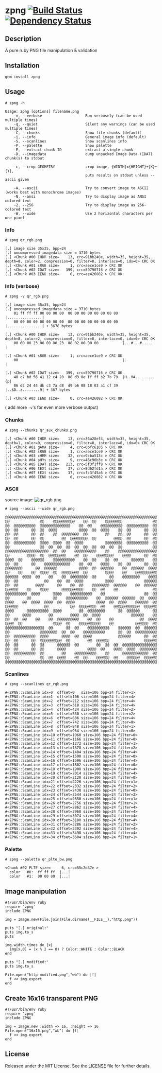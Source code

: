 zpng    [![Build Status](https://secure.travis-ci.org/zed-0xff/zpng.png)](http://secure.travis-ci.org/zed-0xff/zpng)  [![Dependency Status](https://gemnasium.com/zed-0xff/zpng.png)](https://gemnasium.com/zed-0xff/zpng)
======


Description
-----------
A pure ruby PNG file manipulation & validation

Installation
------------
    gem install zpng

Usage
-----

    # zpng -h

    Usage: zpng [options] filename.png
        -v, --verbose                    Run verbosely (can be used multiple times)
        -q, --quiet                      Silent any warnings (can be used multiple times)
        -C, --chunks                     Show file chunks (default)
        -i, --info                       General image info (default)
        -S, --scanlines                  Show scanlines info
        -P, --palette                    Show palette
        -E, --extract-chunk ID           extract a single chunk
        -D, --imagedata                  dump unpacked Image Data (IDAT) chunk(s) to stdout
    
        -c, --crop GEOMETRY              crop image, {WIDTH}x{HEIGHT}+{X}+{Y},
                                         puts results on stdout unless --ascii given
    
        -A, --ascii                      Try to convert image to ASCII (works best with monochrome images)
        -N, --ansi                       Try to display image as ANSI colored text
        -2, --256                        Try to display image as 256-colored text
        -W, --wide                       Use 2 horizontal characters per one pixel

### Info

    # zpng qr_rgb.png

    [.] image size 35x35, bpp=24
    [.] uncompressed imagedata size = 3710 bytes
    [.] <Chunk #00 IHDR size=    13, crc=91bb240e, width=35, height=35, depth=8, color=2, compression=0, filter=0, interlace=0, idx=0> CRC OK
    [.] <Chunk #01 sRGB size=     1, crc=aece1ce9 > CRC OK
    [.] <Chunk #02 IDAT size=   399, crc=59790716 > CRC OK
    [.] <Chunk #03 IEND size=     0, crc=ae426082 > CRC OK

### Info (verbose)

    # zpng -v qr_rgb.png

    [.] image size 35x35, bpp=24
    [.] uncompressed imagedata size = 3710 bytes
        01 ff ff ff 00 00 00 00  00 00 00 00 00 00 00 00  |................|
        00 00 00 00 00 00 00 00  00 00 00 00 00 00 00 00  |................| + 3678 bytes
    
    [.] <Chunk #00 IHDR size=    13, crc=91bb240e, width=35, height=35, depth=8, color=2, compression=0, filter=0, interlace=0, idx=0> CRC OK
        00 00 00 23 00 00 00 23  08 02 00 00 00           |...#...#.....   |
    
    [.] <Chunk #01 sRGB size=     1, crc=aece1ce9 > CRC OK
        00                                                |.               |
    
    [.] <Chunk #02 IDAT size=   399, crc=59790716 > CRC OK
        48 c7 bd 56 41 12 c4 20  08 d3 8e ff ff b2 7b 70  |H..VA.. ......{p|
        86 d2 24 44 db c3 7a d8  d9 b6 08 18 03 a1 cf 39  |..$D..z........9| + 367 bytes
    
    [.] <Chunk #03 IEND size=     0, crc=ae426082 > CRC OK

( add more `-v`'s for even more verbose output)

### Chunks

    # zpng --chunks qr_aux_chunks.png

    [.] <Chunk #00 IHDR size=    13, crc=36a28ef4, width=35, height=35, depth=1, color=0, compression=0, filter=0, interlace=0, idx=0> CRC OK
    [.] <Chunk #01 gAMA size=     4, crc=0bfc6105 > CRC OK
    [.] <Chunk #02 sRGB size=     1, crc=aece1ce9 > CRC OK
    [.] <Chunk #03 cHRM size=    32, crc=9cba513c > CRC OK
    [.] <Chunk #04 pHYs size=     9, crc=46c96b3e > CRC OK
    [.] <Chunk #05 IDAT size=   213, crc=5f3f1ff9 > CRC OK
    [.] <Chunk #06 tEXt size=    37, crc=8d62fd1a > CRC OK
    [.] <Chunk #07 tEXt size=    37, crc=fc3f45a6 > CRC OK
    [.] <Chunk #08 IEND size=     0, crc=ae426082 > CRC OK

### ASCII

source image: ![qr_rgb.png](https://github.com/zed-0xff/zpng/raw/master/samples/qr_rgb.png)

    # zpng --ascii --wide qr_rgb.png

    @@@@@@@@@@@@@@@@@@@@@@@@@@@@@@@@@@@@@@@@@@@@@@@@@@@@@@@@@@@@@@@@@@@@@@
    @@              @@    @@@@@@@@@@    @@  @@    @@@@@@@@              @@
    @@  @@@@@@@@@@  @@@@@@@@@@@@@@    @@  @@    @@@@@@@@@@  @@@@@@@@@@  @@
    @@  @@      @@  @@  @@@@          @@@@  @@  @@@@    @@  @@      @@  @@
    @@  @@      @@  @@    @@  @@@@@@@@  @@        @@    @@  @@      @@  @@
    @@  @@      @@  @@        @@  @@@@@@@@  @@        @@@@  @@      @@  @@
    @@  @@@@@@@@@@  @@@@  @@@@  @@  @@@@          @@@@@@@@  @@@@@@@@@@  @@
    @@              @@  @@  @@  @@  @@  @@  @@  @@  @@  @@              @@
    @@@@@@@@@@@@@@@@@@@@  @@  @@    @@@@@@@@@@    @@    @@@@@@@@@@@@@@@@@@
    @@        @@@@  @@  @@@@@@@@    @@  @@    @@@@@@@@    @@@@      @@  @@
    @@@@  @@    @@@@@@    @@@@@@@@@@    @@  @@    @@  @@      @@@@@@    @@
    @@  @@      @@    @@@@@@@@@@@@    @@  @@    @@@@    @@  @@      @@  @@
    @@@@@@@@      @@  @@@@@@          @@@@  @@  @@@@@@    @@  @@@@@@  @@@@
    @@    @@    @@  @@@@  @@  @@@@@@@@  @@        @@@@    @@    @@@@@@@@@@
    @@@@@@  @@@@  @@    @@    @@  @@@@@@@@  @@      @@    @@@@@@@@    @@@@
    @@  @@            @@    @@  @@  @@@@          @@@@              @@@@@@
    @@  @@        @@@@      @@    @@  @@    @@@@@@@@  @@@@@@    @@  @@@@@@
    @@@@@@    @@    @@@@      @@@@@@@@@@    @@  @@    @@                @@
    @@@@@@@@@@  @@@@      @@@@    @@@@@@@@@@    @@                  @@  @@
    @@        @@          @@    @@@@@@@@@@    @@  @@@@@@  @@@@@@  @@  @@@@
    @@@@    @@  @@@@  @@@@  @@  @@@@          @@@@  @@  @@@@    @@@@@@  @@
    @@@@@@            @@          @@  @@@@@@@@  @@    @@@@@@@@@@@@  @@@@@@
    @@@@      @@@@@@@@@@  @@@@        @@  @@@@@@@@      @@  @@@@@@      @@
    @@      @@@@        @@        @@@@  @@  @@@@              @@@@@@    @@
    @@  @@  @@    @@    @@  @@@@@@@@@@    @@  @@    @@            @@  @@@@
    @@@@  @@              @@@@  @@    @@@@@@@@@@    @@          @@@@@@  @@
    @@@@@@@@@@@@@@@@@@  @@      @@  @@    @@@@@@@@@@    @@@@@@  @@  @@@@@@
    @@              @@@@@@@@  @@  @@    @@@@@@@@@@      @@  @@  @@@@@@@@@@
    @@  @@@@@@@@@@  @@@@      @@@@  @@  @@@@            @@@@@@      @@  @@
    @@  @@      @@  @@@@@@@@@@  @@        @@  @@@@@@                @@@@@@
    @@  @@      @@  @@      @@@@@@  @@        @@  @@  @@  @@@@@@@@@@@@@@@@
    @@  @@      @@  @@      @@@@          @@@@  @@    @@@@  @@@@  @@@@@@@@
    @@  @@@@@@@@@@  @@        @@    @@@@@@@@@@    @@      @@@@@@@@@@@@  @@
    @@              @@  @@  @@@@    @@  @@    @@@@@@  @@    @@@@@@  @@@@@@
    @@@@@@@@@@@@@@@@@@@@@@@@@@@@@@@@@@@@@@@@@@@@@@@@@@@@@@@@@@@@@@@@@@@@@@

### Scanlines

    # zpng --scanlines qr_rgb.png

    #<ZPNG::ScanLine idx=0  offset=0   size=106 bpp=24 filter=1>
    #<ZPNG::ScanLine idx=1  offset=106 size=106 bpp=24 filter=4>
    #<ZPNG::ScanLine idx=2  offset=212 size=106 bpp=24 filter=4>
    #<ZPNG::ScanLine idx=3  offset=318 size=106 bpp=24 filter=4>
    #<ZPNG::ScanLine idx=4  offset=424 size=106 bpp=24 filter=2>
    #<ZPNG::ScanLine idx=5  offset=530 size=106 bpp=24 filter=2>
    #<ZPNG::ScanLine idx=6  offset=636 size=106 bpp=24 filter=4>
    #<ZPNG::ScanLine idx=7  offset=742 size=106 bpp=24 filter=0>
    #<ZPNG::ScanLine idx=8  offset=848 size=106 bpp=24 filter=1>
    #<ZPNG::ScanLine idx=9  offset=954 size=106 bpp=24 filter=0>
    #<ZPNG::ScanLine idx=10 offset=1060 size=106 bpp=24 filter=0>
    #<ZPNG::ScanLine idx=11 offset=1166 size=106 bpp=24 filter=0>
    #<ZPNG::ScanLine idx=12 offset=1272 size=106 bpp=24 filter=1>
    #<ZPNG::ScanLine idx=13 offset=1378 size=106 bpp=24 filter=2>
    #<ZPNG::ScanLine idx=14 offset=1484 size=106 bpp=24 filter=4>
    #<ZPNG::ScanLine idx=15 offset=1590 size=106 bpp=24 filter=0>
    #<ZPNG::ScanLine idx=16 offset=1696 size=106 bpp=24 filter=4>
    #<ZPNG::ScanLine idx=17 offset=1802 size=106 bpp=24 filter=0>
    #<ZPNG::ScanLine idx=18 offset=1908 size=106 bpp=24 filter=4>
    #<ZPNG::ScanLine idx=19 offset=2014 size=106 bpp=24 filter=4>
    #<ZPNG::ScanLine idx=20 offset=2120 size=106 bpp=24 filter=0>
    #<ZPNG::ScanLine idx=21 offset=2226 size=106 bpp=24 filter=1>
    #<ZPNG::ScanLine idx=22 offset=2332 size=106 bpp=24 filter=2>
    #<ZPNG::ScanLine idx=23 offset=2438 size=106 bpp=24 filter=0>
    #<ZPNG::ScanLine idx=24 offset=2544 size=106 bpp=24 filter=2>
    #<ZPNG::ScanLine idx=25 offset=2650 size=106 bpp=24 filter=1>
    #<ZPNG::ScanLine idx=26 offset=2756 size=106 bpp=24 filter=1>
    #<ZPNG::ScanLine idx=27 offset=2862 size=106 bpp=24 filter=4>
    #<ZPNG::ScanLine idx=28 offset=2968 size=106 bpp=24 filter=4>
    #<ZPNG::ScanLine idx=29 offset=3074 size=106 bpp=24 filter=4>
    #<ZPNG::ScanLine idx=30 offset=3180 size=106 bpp=24 filter=4>
    #<ZPNG::ScanLine idx=31 offset=3286 size=106 bpp=24 filter=2>
    #<ZPNG::ScanLine idx=32 offset=3392 size=106 bpp=24 filter=4>
    #<ZPNG::ScanLine idx=33 offset=3498 size=106 bpp=24 filter=4>
    #<ZPNG::ScanLine idx=34 offset=3604 size=106 bpp=24 filter=1>

### Palette

    # zpng --palette qr_plte_bw.png

    <Chunk #02 PLTE size=     6, crc=55c2d37e >
      color   #0:  ff ff ff  |...|
      color   #1:  00 00 00  |...|


## Image manipulation

    #!/usr/bin/env ruby
    require 'zpng'
    include ZPNG

    img = Image.new(File.join(File.dirname(__FILE__),"http.png"))

    puts "[.] original:"
    puts img.to_s
    puts

    img.width.times do |x|
      img[x,0] = (x % 2 == 0) ? Color::WHITE : Color::BLACK
    end

    puts "[.] modified:"
    puts img.to_s

    File.open("http-modified.png","wb") do |f|
      f << img.export
    end

## Create 16x16 transparent PNG

    #!/usr/bin/env ruby
    require 'zpng'
    include ZPNG

    img = Image.new :width => 16, :height => 16
    File.open("16x16.png","wb") do |f|
      f << img.export
    end

License
-------
Released under the MIT License.  See the [LICENSE](https://github.com/zed-0xff/zpng/blob/master/LICENSE.txt) file for further details.
